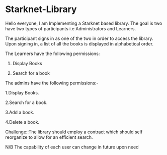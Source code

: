 # Starknet-Library

Hello everyone, I am Implementing a Starknet based library. The goal is two have two types of participants i.e Administrators and Learners.

The participant signs in as one of the two in order to access the library. Upon signing in, a list of all the books is displayed in alphabetical order.

The Learners have the following permissions:

1. Display Books

2. Search for a book


The admins have the following permissions:-

1.Display Books.

2.Search for a book.

3.Add a book.

4.Delete a book.

Challenge::The library should employ a contract which should self reorganize to allow for an efficient search.


N/B The capability of each user can change in future upon need
